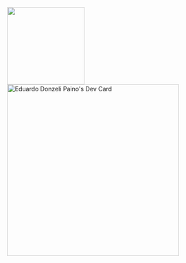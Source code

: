 
<img height="180em" src="https://github-readme-stats.vercel.app/api?username=donpain&amp;show_icons=true&amp;theme=dracula&amp;include_all_commits=true&amp;count_private=true" style="max-width:100%;">
<a href="https://app.daily.dev/donPain"><img src="https://api.daily.dev/devcards/6179905f53e04ad9b27fd328a1ab5118.png?r=ume" width="400" alt="Eduardo Donzeli Paino's Dev Card"/></a>
